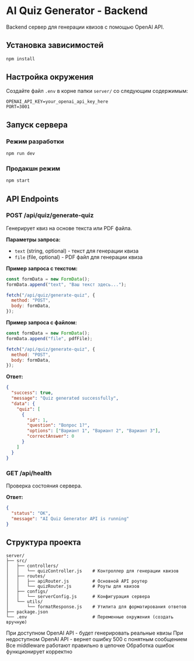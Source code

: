 # AI Quiz Generator - Backend

Backend сервер для генерации квизов с помощью OpenAI API.

## Установка зависимостей

```bash
npm install
```

## Настройка окружения

Создайте файл `.env` в корне папки `server/` со следующим содержимым:

```
OPENAI_API_KEY=your_openai_api_key_here
PORT=3001
```

## Запуск сервера

### Режим разработки

```bash
npm run dev
```

### Продакшн режим

```bash
npm start
```

## API Endpoints

### POST /api/quiz/generate-quiz

Генерирует квиз на основе текста или PDF файла.

**Параметры запроса:**

- `text` (string, optional) - текст для генерации квиза
- `file` (file, optional) - PDF файл для генерации квиза

**Пример запроса с текстом:**

```javascript
const formData = new FormData();
formData.append("text", "Ваш текст здесь...");

fetch("/api/quiz/generate-quiz", {
  method: "POST",
  body: formData,
});
```

**Пример запроса с файлом:**

```javascript
const formData = new FormData();
formData.append("file", pdfFile);

fetch("/api/quiz/generate-quiz", {
  method: "POST",
  body: formData,
});
```

**Ответ:**

```json
{
  "success": true,
  "message": "Quiz generated successfully",
  "data": {
    "quiz": [
      {
        "id": 1,
        "question": "Вопрос 1?",
        "options": ["Вариант 1", "Вариант 2", "Вариант 3"],
        "correctAnswer": 0
      }
    ]
  }
}
```

### GET /api/health

Проверка состояния сервера.

**Ответ:**

```json
{
  "status": "OK",
  "message": "AI Quiz Generator API is running"
}
```

## Структура проекта

```
server/
├── src/
│   ├── controllers/
│   │   └── quizController.js    # Контроллер для генерации квизов
│   ├── routes/
│   │   ├── apiRouter.js         # Основной API роутер
│   │   └── quizRouter.js        # Роуты для квизов
│   ├── configs/
│   │   └── serverConfig.js      # Конфигурация сервера
│   └── utils/
│       └── formatResponse.js    # Утилита для форматирования ответов
├── package.json
└── .env                         # Переменные окружения (создать вручную)
```

При доступном OpenAI API - будет генерировать реальные квизы
При недоступном OpenAI API - вернет ошибку 500 с понятным сообщением
Все middleware работают правильно в цепочке
Обработка ошибок функционирует корректно
